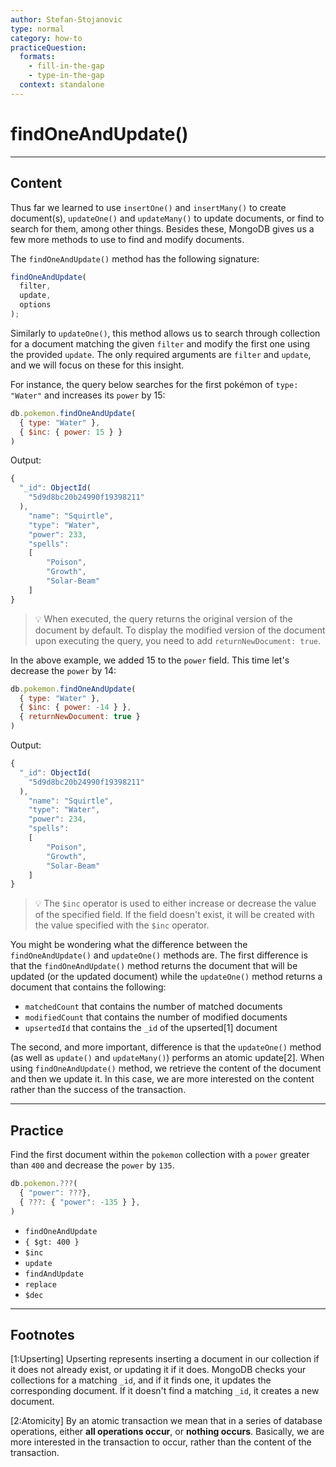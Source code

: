 ```yaml
---
author: Stefan-Stojanovic
type: normal
category: how-to
practiceQuestion:
  formats:
    - fill-in-the-gap
    - type-in-the-gap
  context: standalone
---
```


# findOneAndUpdate()


---

## Content

Thus far we learned to use `insertOne()` and `insertMany()` to create document(s), `updateOne()` and `updateMany()` to update documents, or find to search for them, among other things. Besides these, MongoDB gives us a few more methods to use to find and modify documents.

The `findOneAndUpdate()` method has the following signature:

```js
findOneAndUpdate(
  filter, 
  update, 
  options
);
```

Similarly to `updateOne()`, this method allows us to search through collection for a document matching the given `filter` and modify the first one using the provided `update`. The only required arguments are `filter` and `update`, and we will focus on these for this insight.

For instance, the query below searches for the first pokémon of `type: "Water"` and increases its `power` by 15:

```javascript
db.pokemon.findOneAndUpdate(
  { type: "Water" },
  { $inc: { power: 15 } }
)
```

Output:

```javascript
{
  "_id": ObjectId(
    "5d9d8bc20b24990f19398211"
  ),
	"name": "Squirtle",
	"type": "Water",
	"power": 233,
	"spells": 
	[
		"Poison",
		"Growth",
		"Solar-Beam"
	]
}
```

> 💡 When executed, the query returns the original version of the document by default. To display the modified version of the document upon executing the query, you need to add `returnNewDocument: true`.

In the above example, we added 15 to the `power` field. This time let's decrease the `power` by 14:

```javascript
db.pokemon.findOneAndUpdate(
  { type: "Water" },
  { $inc: { power: -14 } },
  { returnNewDocument: true }
)
```

Output:

```javascript
{
  "_id": ObjectId(
    "5d9d8bc20b24990f19398211"
  ),
	"name": "Squirtle",
	"type": "Water",
	"power": 234,
	"spells": 
	[
		"Poison",
		"Growth",
		"Solar-Beam"
	]
}
```

> 💡 The `$inc` operator is used to either increase or decrease the value of the specified field. If the field doesn't exist, it will be created with the value specified with the `$inc` operator.

You might be wondering what the difference between the `findOneAndUpdate()` and `updateOne()` methods are. The first difference is that the `findOneAndUpdate()` method returns the document that will be updated (or the updated document) while the `updateOne()` method returns a document that contains the following:

- `matchedCount` that contains the number of matched documents
- `modifiedCount` that contains the number of modified documents
- `upsertedId` that contains the `_id` of the upserted[1] document

The second, and more important, difference is that the `updateOne()` method (as well as `update()` and `updateMany()`) performs an atomic update[2]. When using `findOneAndUpdate()` method, we retrieve the content of the document and then we update it. In this case, we are more interested on the content rather than the success of the transaction.


---

## Practice

Find the first document within the `pokemon` collection with a `power` greater than `400` and decrease the `power` by `135`.

```javascript
db.pokemon.???(
  { "power": ???},
  { ???: { "power": -135 } },
)
```

- `findOneAndUpdate`
- `{ $gt: 400 }`
- `$inc`
- `update`
- `findAndUpdate`
- `replace`
- `$dec`


---

## Footnotes

[1:Upserting]
Upserting represents inserting a document in our collection if it does not already exist, or updating it if it does. MongoDB checks your collections for a matching `_id`, and if it finds one, it updates the corresponding document. If it doesn't find a matching `_id`, it creates a new document.

[2:Atomicity]
By an atomic transaction we mean that in a series of database operations, either **all operations occur**, or **nothing occurs**. Basically, we are more interested in the transaction to occur, rather than the content of the transaction.
